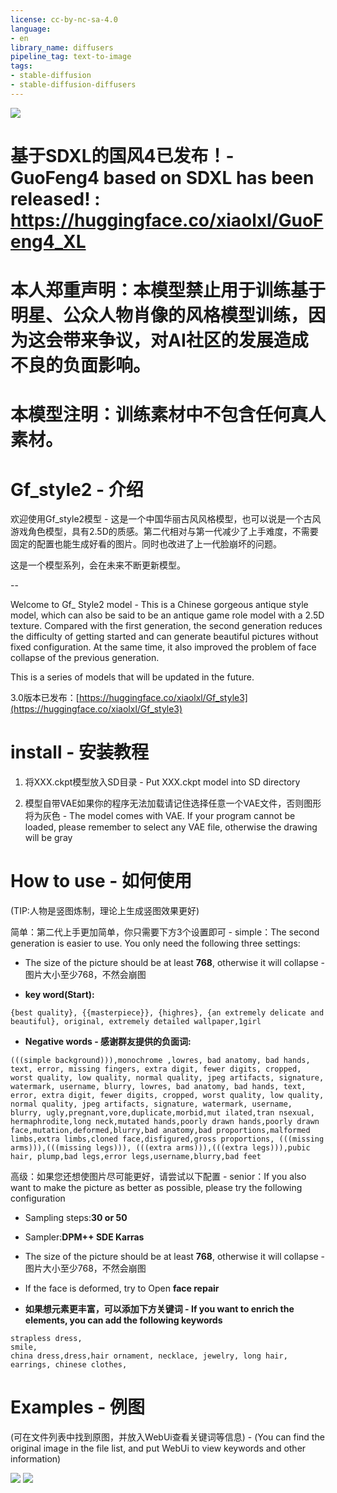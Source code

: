 ```yaml
---
license: cc-by-nc-sa-4.0
language:
- en
library_name: diffusers
pipeline_tag: text-to-image
tags:
- stable-diffusion
- stable-diffusion-diffusers
---
```


<img src=https://huggingface.co/xiaolxl/Gf_style2/resolve/main/examples/cover.png>

# 基于SDXL的国风4已发布！- GuoFeng4 based on SDXL has been released! : https://huggingface.co/xiaolxl/GuoFeng4_XL

# 本人郑重声明：本模型禁止用于训练基于明星、公众人物肖像的风格模型训练，因为这会带来争议，对AI社区的发展造成不良的负面影响。

# 本模型注明：训练素材中不包含任何真人素材。

# Gf_style2 - 介绍

欢迎使用Gf_style2模型 - 这是一个中国华丽古风风格模型，也可以说是一个古风游戏角色模型，具有2.5D的质感。第二代相对与第一代减少了上手难度，不需要固定的配置也能生成好看的图片。同时也改进了上一代脸崩坏的问题。

这是一个模型系列，会在未来不断更新模型。

--

Welcome to Gf_ Style2 model - This is a Chinese gorgeous antique style model, which can also be said to be an antique game role model with a 2.5D texture. Compared with the first generation, the second generation reduces the difficulty of getting started and can generate beautiful pictures without fixed configuration. At the same time, it also improved the problem of face collapse of the previous generation.

This is a series of models that will be updated in the future.

3.0版本已发布：[https://huggingface.co/xiaolxl/Gf_style3](https://huggingface.co/xiaolxl/Gf_style3)

# install - 安装教程

1. 将XXX.ckpt模型放入SD目录 - Put XXX.ckpt model into SD directory

2. 模型自带VAE如果你的程序无法加载请记住选择任意一个VAE文件，否则图形将为灰色 - The model comes with VAE. If your program cannot be loaded, please remember to select any VAE file, otherwise the drawing will be gray

# How to use - 如何使用

(TIP:人物是竖图炼制，理论上生成竖图效果更好)

简单：第二代上手更加简单，你只需要下方3个设置即可 - simple：The second generation is easier to use. You only need the following three settings:

- The size of the picture should be at least **768**, otherwise it will collapse - 图片大小至少768，不然会崩图

- **key word(Start):**
```
{best quality}, {{masterpiece}}, {highres}, {an extremely delicate and beautiful}, original, extremely detailed wallpaper,1girl
```

- **Negative words - 感谢群友提供的负面词:**
```
(((simple background))),monochrome ,lowres, bad anatomy, bad hands, text, error, missing fingers, extra digit, fewer digits, cropped, worst quality, low quality, normal quality, jpeg artifacts, signature, watermark, username, blurry, lowres, bad anatomy, bad hands, text, error, extra digit, fewer digits, cropped, worst quality, low quality, normal quality, jpeg artifacts, signature, watermark, username, blurry, ugly,pregnant,vore,duplicate,morbid,mut ilated,tran nsexual, hermaphrodite,long neck,mutated hands,poorly drawn hands,poorly drawn face,mutation,deformed,blurry,bad anatomy,bad proportions,malformed limbs,extra limbs,cloned face,disfigured,gross proportions, (((missing arms))),(((missing legs))), (((extra arms))),(((extra legs))),pubic hair, plump,bad legs,error legs,username,blurry,bad feet
```

高级：如果您还想使图片尽可能更好，请尝试以下配置 - senior：If you also want to make the picture as better as possible, please try the following configuration

- Sampling steps:**30 or 50**

- Sampler:**DPM++ SDE Karras**

- The size of the picture should be at least **768**, otherwise it will collapse - 图片大小至少768，不然会崩图

- If the face is deformed, try to Open **face repair**

- **如果想元素更丰富，可以添加下方关键词 - If you want to enrich the elements, you can add the following keywords**
```
strapless dress,
smile, 
china dress,dress,hair ornament, necklace, jewelry, long hair, earrings, chinese clothes,
```

# Examples - 例图

(可在文件列表中找到原图，并放入WebUi查看关键词等信息) - (You can find the original image in the file list, and put WebUi to view keywords and other information)

<img src=https://huggingface.co/xiaolxl/Gf_style2/resolve/main/examples/a1.png>

<img src=https://huggingface.co/xiaolxl/Gf_style2/resolve/main/examples/a2.png>